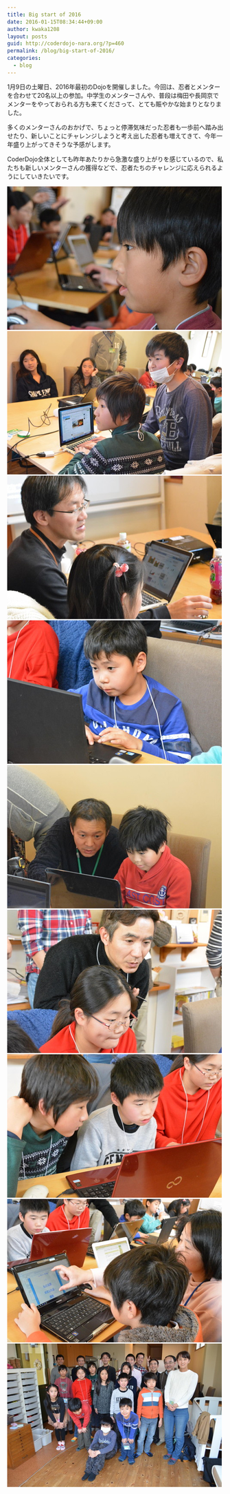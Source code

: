 ```yaml
---
title: Big start of 2016
date: 2016-01-15T08:34:44+09:00
author: kwaka1208
layout: posts
guid: http://coderdojo-nara.org/?p=460
permalink: /blog/big-start-of-2016/
categories:
  - blog
---
```

1月9日の土曜日、2016年最初のDojoを開催しました。今回は、忍者とメンターを合わせて20名以上の参加。中学生のメンターさんや、普段は梅田や長岡京でメンターをやっておられる方も来てくださって、とても賑やかな始まりとなりました。

多くのメンターさんのおかげで、ちょっと停滞気味だった忍者も一歩前へ踏み出せたり、新しいことにチャレンジしようと考え出した忍者も増えてきて、今年一年盛り上がってきそうな予感がします。

CoderDojo全体としても昨年あたりから急激な盛り上がりを感じているので、私たちも新しいメンターさんの獲得などで、忍者たちのチャレンジに応えられるようにしていきたいです。

<img src="/images/2016/01/th_DSC_1196.jpg" alt="C#頑張ります" width="500" height="333" />

<img src="/images/2016/01/th_DSC_1294.jpg" alt="中学生メンターの発表" width="500" height="333" />

<img src="/images/2016/01/th_DSC_1235.jpg" alt="Scratchに初挑戦" width="500" height="333" />

<img src="/images/2016/01/th_DSC_1221.jpg" alt="真剣な眼差し" width="500" height="333" />

<img src="/images/2016/01/th_DSC_1210.jpg" alt="メンターと一緒に考えます" width="500" height="333" />

<img src="/images/2016/01/th_DSC_1208.jpg" alt="長岡京からきてくださいました" width="500" height="333" />

<img src="/images/2016/01/th_DSC_1207.jpg" alt="お兄ちゃんに教えてもらう方がいいかな" width="500" height="333" />

<img src="/images/2016/01/th_DSC_1205.jpg" alt="Webにチャレンジ" width="500" height="333" />

<img src="/images/2016/01/th_DSC_1300.jpg" alt="いつもの集合写真" width="500" height="333" />